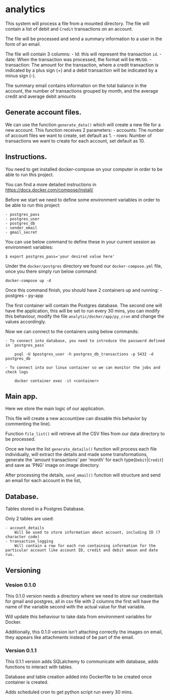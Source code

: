 # analytics
This system will process a file from a mounted directory. The file will contain a list of debit and `Credit` transactions on an account.

The file will be processed and send a summary information to a user in the form of an email.

The file will contain 3 columns:
    - Id: this will represent the transaction `id`.
    - date: When the transaction was processed, the format will be `MM/DD`.
    - transaction: The amount for the transaction, where a credit transaction is indicated by a plus sign (+) and a debit transaction will be indicated by a minus sign (-). 

The summary email contains information on the total balance in the account, the number of
transactions grouped by month, and the average credit and average debit amounts

## Generate account files.
We can use the function `generate_data()` which will create a new file for a new account.
This function receives 2 parameters:
    - accounts: The number of account files we want to create, set default as 1.
    - rows: Number of transactions we want to create for each account, set default as 10.

## Instructions.
You need to get installed docker-compose on your computer in order to be able to run this project.

You can find a more detailed instructions in https://docs.docker.com/compose/install/

Before we start we need to define some environment variables in order to be able to run this project:

    - postgres_pass
    - postgres_user
    - postgres_db
    - sender_email
    - gmail_secret

You can use below command to define these in your current session as environment variables:

    $ export postgres_pass='your desired value here'

Under the `docker/postgres` directory we found our `docker-compose.yml` file, once you there simply run below command:

    docker-compose up -d

Once this command finish, you should have 2 containers up and running:
    - postgres
    - py-app

The first container will contain the Postgres database.
The second one will have the application, this will be set to run every 30 mins, you can modify this behaviour, modify the file `analytic/docker/app/py_cron` and change the values accordingly.

Now we can connect to the containers using below commands:

    - To connect into database, you need to introduce the password defined in `postgres_pass`

        psql -U $postgres_user -h postgres_db_transactions -p 5432 -d postgres_db

    - To connect into our linux container so we can monitor the jobs and check logs

        docker container exec -it <container>

## Main app.
Here we store the main logic of our application.

This file will create a new account(we can dissable this behavior by commenting the line).

Function `file_list()` will retrieve all the CSV files from our data directory to be processed.

Once we have the list `generate_details()` function will process each file individually, will extract the details and made some transformations, generate the 'amount transactions' per 'month' for each type(`Debit`|`Credit`) and save as 'PNG' image on image directory.

After processing the details, `send_email()` function will structure and send an email for each account in the list,

## Database.
Tables stored in a Postgres Database.

Only 2 tables are used:

    - account_details
        Will be used to store information about account, including ID (7 character code)
    - transaction_logging
        Will contain a row for each run containing information for the particular account like account ID, credit and debit amoun and date run.

## Versioning
### Vesion 0.1.0
This 0.1.0 version needs a directory where we need to store our credentials for gmail and postgres, all in csv file with 2 columns the first will have the name of the variable second with the actual value for that variable.

Will update this behaviour to take data from environment variables for Docker.

Additionally, this 0.1.0 version isn't attaching correctly the images on email, they appears like attachments instead of be part of the email.

### Version 0.1.1
This 0.1.1 version adds SQLalchemy to communicate with database, adds functions to interact with tables.

Database and table creation added into Dockerfile to be created once container is created.

Adds scheduled cron to get python script run every 30 mins.
